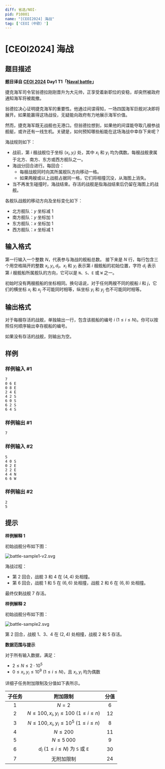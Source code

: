 ```yaml
---
diff: 省选/NOI-
pid: P10801
name: "[CEOI2024] 海战"
tag: ['CEOI（中欧）']
---
```

# [CEOI2024] 海战
## 题目描述

**题目译自 [CEOI 2024](https://ceoi2024.fi.muni.cz/) Day1 T1「[Naval battle](https://ceoi2024.fi.muni.cz/page/tasks/statements/battle.pdf)」**

捷克海军司令官翁德拉刚刚晋升为大元帅，正享受着新职位的安稳，却突然被政府通知海军将被裁撤。

翁德拉决心证明捷克海军的重要性。他通过间谍得知，一场四国海军巨舰对决即将展开。如果能赢得这场战役，无疑能向政府有力地展示海军价值。

然而，捷克海军既无战舰也无港口。但翁德拉想到，如果他的间谍能夺取几艘参战舰艇，或许还有一线生机。关键是，如何预知哪些船能在这场海战中幸存下来呢？

海战规则如下：
- 战前，第 $i$ 艘战舰位于坐标 $(x_i, y_i)$ 处，其中 $x_i$ 和 $y_i$ 均为偶数。每艘战舰隶属于北方、南方、东方或西方舰队之一。
- 海战分回合进行。每回合：
    - 每艘战舰同时向其所属舰队方向移动一格。
    - 如果两艘或以上战舰占据同一格，它们将相撞沉没，从海图上消失。
- 当不再发生碰撞时，海战结束。存活的战舰是指海战结束后仍留在海图上的战舰。

各舰队战舰的移动方向及坐标变化如下：
- 北方舰队：$y$ 坐标减 $1$
- 南方舰队：$y$ 坐标加 $1$
- 东方舰队：$x$ 坐标加 $1$
- 西方舰队：$x$ 坐标减 $1$
## 输入格式

第一行输入一个整数 $N$，代表参与海战的舰船总数。 接下来是 $N$ 行，每行包含三个用空格隔开的整数 $x_i, y_i, d_i$。$x_i$ 和 $y_i$ 表示第 $i$ 艘舰船的初始位置，字符 $d_i$ 表示第 $i$ 艘舰船所属舰队的方向，它可以是 `N`、`S`、`E` 或 `W` 之一。

初始时没有两艘舰船的坐标相同。换句话说，对于任何两艘不同的舰船 $i$ 和 $j$，它们的横坐标 $x_i$ 和 $x_j$ 不可能同时相等，纵坐标 $y_i$ 和 $y_j$ 也不可能同时相等。
## 输出格式

对于每艘存活的战舰，单独输出一行，包含该舰船的编号 $i\ (1 \leq i \leq N)$。你可以按照任何顺序输出幸存舰船的编号。

如果没有存活的战舰，则输出为空。
## 样例

### 样例输入 #1
```
7
0 6 E
0 8 E
2 4 E
4 2 S
6 0 S
6 2 S
6 4 S
```
### 样例输出 #1
```
7
```
### 样例输入 #2
```
5
4 0 S
0 2 E
2 2 E
4 4 N
6 6 W
```
### 样例输出 #2
```
2
5
```
## 提示

**样例解释 1**

初始战舰分布如下图：

![battle-sample1-v2.svg](https://img.loj.ac.cn/2024/07/14/c9908b56ff284.svg)

海战过程：
- 第 $2$ 回合，战舰 $3$ 和 $4$ 在 $(4, 4)$ 处相撞。
- 第 $6$ 回合，战舰 $1$ 和 $5$ 在 $(6, 6)$ 处相撞，战舰 $2$ 和 $6$ 在 $(6, 8)$ 处相撞。

最终仅剩战舰 $7$ 存活。


**样例解释 2**

初始战舰分布如下图：

![battle-sample2.svg](https://img.loj.ac.cn/2024/07/14/59d352521ca5d.svg)

第 $2$ 回合，战舰 $1$、$3$、$4$ 在 $(2, 4)$ 处相撞，战舰 $2$ 和 $5$ 存活。

**数据范围与提示**

对于所有输入数据，满足：

- $2 \leq N \leq 2 \cdot 10^5$
- $0 \leq x_i, y_i \leq 10^9\ (1 \leq i \leq N)$，且 $x_i, y_i$ 均为偶数

详细子任务附加限制及分值如下表所示。

| 子任务 | 附加限制 | 分值 |
| :--: | :--: | :--: |
|  $1$  | $N = 2$ | $6$  |
|  $2$  | $N \leq 100, x_i, y_i \leq 100\ (1\leq i\leq n)$ | $12$ |
|  $3$  | $N \leq 100, x_i, y_i \leq 10^5\ (1\leq i\leq n)$ | $8$ |
|  $4$  | $N \leq 200$ | $11$ |
|  $5$  | $N \leq 5\,000$ | $9$ |
|  $6$  | $d_i\ (1 \leq i \leq N)$ 为 `S` 或 `E`  | $30$ |
|  $7$  | 无附加限制| $24$ |
